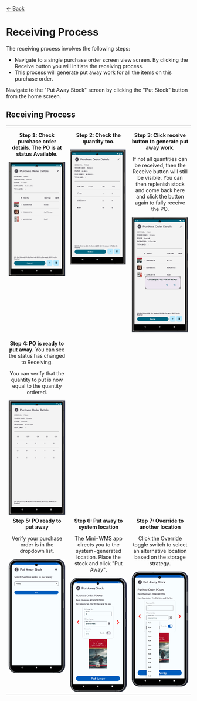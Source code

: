 [← Back](README.md)

<h1>Receiving Process</h1>
<p>The receiving process involves the following steps:</p>
<ul>
  <li>Navigate to a single purchase order screen view screen. By clicking the Receive button you will initiate the receiving process.</li>
  <li>This process will generate put away work for all the items on this purchase order.</li>
</ul>

<p>Navigate to the "Put Away Stock" screen by clicking the "Put Stock" button from the home screen.</p>

<h2>Receiving Process</h2>
<table style="width: 100%; border-collapse: collapse;">
  <tr>
    <!-- Column 1 -->
    <td style="width: 33%; text-align: center; vertical-align: top;">
      <p><strong>Step 1: Check purchase order details. The PO is at status Available.</strong></p>
      <img src="asset/purchaseOrderScreen5.png" alt="Step 1" width="200">
    </td>
    <!-- Column 2 -->
    <td style="width: 33%; text-align: center; vertical-align: top;">
      <p><strong>Step 2: Check the quantity too.</strong></p>
      <img src="asset/purchaseOrderScreen6.png" alt="Step 2" width="200">
    </td>
    <!-- Column 3 -->
    <td style="width: 33%; text-align: center; vertical-align: top;">
      <p><strong>Step 3: Click receive button to generate put away work.</strong></p>
      <p>If not all quantities can be received, then the Receive button will still be visible. You can then replenish stock and come back here and click the button again to fully receive the PO.</p>
      <img src="asset/purchaseOrderScreen8.png" alt="Step 3" width="200">
    </td>
  </tr>
  <tr>
    <!-- Column 1 -->
    <td style="width: 33%; text-align: center; vertical-align: top;">
      <p><strong>Step 4: PO is ready to put away.</strong> You can see the status has changed to Receiving.</p>
      <p>You can verify that the quantity to put is now equal to the quantity ordered.</p>
      <img src="asset/purchaseOrderScreen7.png" alt="Step 1" width="200">
    </td>
    <!-- Column 2 -->
    <td style="width: 33%; text-align: center; vertical-align: top;">
    </td>
    <!-- Column 3 -->
    <td style="width: 33%; text-align: center; vertical-align: top;">
    </td>
  </tr>
  <tr>
    <!-- Column 1 -->
    <td style="width: 33%; text-align: center; vertical-align: top;">
      <strong>Step 5: PO ready to put away</strong>
      <p>Verify your purchase order is in the dropdown list.</p>
      <img src="asset/Receiving1.png" alt="Step 1" width="200">
    </td>
    <!-- Column 2 -->
    <td style="width: 33%; text-align: center; vertical-align: top;">
      <strong>Step 6: Put away to system location</strong>
      <p>The Mini-WMS app directs you to the system-generated location. Place the stock and click "Put Away".</p>
      <img src="asset/Receiving2.png" alt="Step 2" width="200">
    </td>
    <!-- Column 3 -->
    <td style="width: 33%; text-align: center; vertical-align: top;">
      <strong>Step 7: Override to another location</strong>
      <p>Click the Override toggle switch to select an alternative location based on the storage strategy.</p>
      <img src="asset/Receiving3.png" alt="Step 3" width="200">
    </td>
  </tr>
</table>

